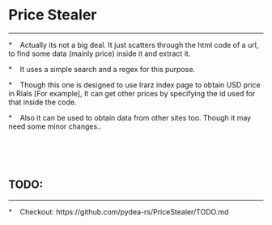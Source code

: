 <h1>Price Stealer</h1>
<hr />
<p>* &nbsp;&nbsp;&nbsp;Actually its not a big deal. It just scatters through the html code of a url, to find some data (mainly price) inside it and extract it.</p>
<p>* &nbsp;&nbsp;&nbsp;It uses a simple search and a regex for this purpose.</p>
<p>* &nbsp;&nbsp;&nbsp;Though this one is designed to use Irarz index page to obtain USD price in Rials [For example], It can get other prices by specifying the id used for that inside the code.</p>
<p>* &nbsp;&nbsp;&nbsp;Also it can be used to obtain data from other sites too. Though it may need some minor changes..</p>

<br><br><br>
<h2>TODO: </h2>
<hr>
<p>* &nbsp;&nbsp;&nbsp;Checkout: https://github.com/pydea-rs/PriceStealer/TODO.md
